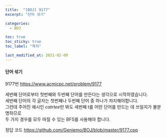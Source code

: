 ```yaml
---
title:  "[BOJ] 9177"
excerpt: "단어 섞기"

categories:
  - BOJ

toc: true
toc_sticky: true
toc_label: "목차"

last_modified_at: 2021-02-09
---
```


#### 단어 섞기

9177번 <https://www.acmicpc.net/problem/9177>

세번째 단어로부터 첫번째와 두번째 단어를 만든다는 생각으로 시작하였습니다.<br>
세번째 단어의 각 글자는 첫번째나 두번째 단어 중 하나가 차지해야합니다.<br>
그런데 주어진 예시인 *catrtee*만 봐도 세번째 t를 어떤 단어를 만드는 데 쓰일지가 불분명하므로<br>
두 가지 경우를 모두 따질 수 있는 BFS를 사용해야 합니다.

정답 코드 <https://github.com/Geniemo/BOJ/blob/master/9177.cpp>